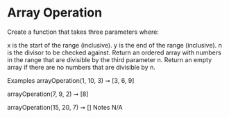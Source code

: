 # Array Operation

Create a function that takes three parameters where:

x is the start of the range (inclusive).
y is the end of the range (inclusive).
n is the divisor to be checked against.
Return an ordered array with numbers in the range that are divisible by the third parameter n. Return an empty array if there are no numbers that are divisible by n.

Examples
arrayOperation(1, 10, 3) ➞ [3, 6, 9]

arrayOperation(7, 9, 2) ➞ [8]

arrayOperation(15, 20, 7) ➞ []
Notes
N/A
